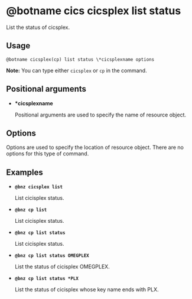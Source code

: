 # @botname cics cicsplex list status

List the status of cicsplex.

## Usage

`@botname cicsplex(cp) list status \*cicsplexname options`

**Note:** You can type either `cicsplex` or `cp` in the command.

## Positional arguments

-   **\*cicsplexname**

    Positional arguments are used to specify the name of resource object.


## Options

Options are used to specify the location of resource object. There are no options for this type of command.

## Examples

-   **`@bnz cicsplex list`**

    List cicisplex status.

-   **`@bnz cp list`**

    List cicisplex status.

-   **`@bnz cp list status`**

    List cicisplex status.

-   **`@bnz cp list status OMEGPLEX`**

    List the status of cicisplex OMEGPLEX.

-   **`@bnz cp list status *PLX`**

    List the status of cicisplex whose key name ends with PLX.


